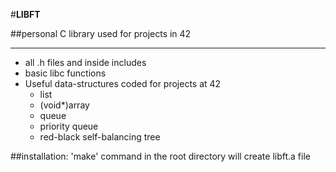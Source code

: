 #**LIBFT**

##personal C library used for projects in 42
<hr>

* all .h files and inside includes
* basic libc functions
* Useful data-structures coded for projects at 42
	* list
	* (void*)array
	* queue
	* priority queue
	* red-black self-balancing tree

##installation:
'make' command in the root directory will create libft.a file
